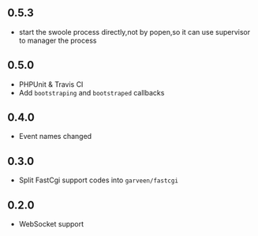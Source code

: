0.5.3
-----

- start the swoole process directly,not by popen,so it can use supervisor to manager the process

0.5.0
-----

- PHPUnit & Travis CI
- Add `bootstraping` and `bootstraped` callbacks

0.4.0
-----

- Event names changed

0.3.0
-----

- Split FastCgi support codes into `garveen/fastcgi`

0.2.0
-----

- WebSocket support
